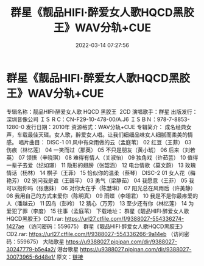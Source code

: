﻿---
title: 群星《靓品HIFI·醉爱女人歌HQCD黑胶王》WAV分轨+CUE
date: 2022-03-14 07:27:56
categories: WAV车载音乐、镜像
tags: 华语中文
---
# 群星《靓品HIFI·醉爱女人歌HQCD黑胶王》WAV分轨+CUE

专辑名称：靓品HIFI·醉爱女人歌 HQCD 黑胶王  2CD
演唱歌手：群星
出版发行：深圳音像公司
ＩＳ R C：CN-F29-10-478-00/A.J6
ＩＳＢＮ：978-7-8853-1280-0
发行日期：2010年
资源格式：WAV分轨+CUE
专辑简介：
成名经典女声，车载最佳天碟。女人歌，醉爱女人唱。让我们细细品味女人细腻而柔美的情感。
唱片曲目：
DISC-1
01 风中有朵雨做的云（孟庭苇）
02 红豆（王菲）
03 伤痕（林忆莲）
04 一笑而过（那英）
05 不只是朋友（黄小琥）
06 后来（刘若英）
07 领悟（辛晓琪）
08 难得有情人（关淑怡）
09 独角戏（许茹芸）
10 值得一辈子去爱（纪如璟）
11 隐形的翅膀（张韶涵）
12 电台情歌（莫文蔚）
13 玫瑰情话（杨林）
14 棋子（王菲）
15 恰似你的温柔（蔡琴）
DISC-2
01 女人花（梅艳芳）
02 别问我是谁（王磬平）
03 勇气（梁静茹）
04 我愿意（王菲）
05 我可以抱你吗（张惠妹）
06 对你太在乎（陈慧琳）
07 阳光总在风雨后（许美静）
08 我用自己的方式来爱你（陈明真）
09 雨蝶（李翊君）
10 我是不是你最疼爱的人（潘越云）
11 囚鸟（彭羚）
12 猜心（万芳）
13 至少还有你（林忆莲）
14 为爱犯了罪（李度）
15 往事（孟庭苇）
下载地址：
群星《靓品HIFI·醉爱女人歌HQCD黑胶王》CD1.rar: https://url27.ctfile.com/f/9388027-554336274-1427ae
（访问密码：559675）
群星《靓品HIFI·醉爱女人歌HQCD黑胶王》CD2.rar: https://url27.ctfile.com/f/9388027-554336266-9a14eb
（访问密码：559675）
大陆歌星
https://u9388027.pipipan.com/dir/9388027-30247779-b5e4a2/
港台歌星
https://u9388027.pipipan.com/dir/9388027-30073965-6d48e1/
原文：[链接](https://blog.sina.com.cn/s/blog_1647c7e7601030w6r.html)